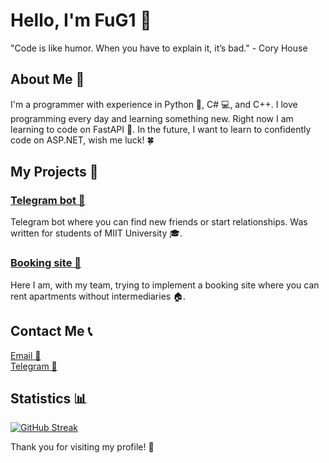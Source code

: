 <!DOCTYPE html>
<html lang="en">
<head>
    <meta charset="UTF-8">
    <meta name="viewport" content="width=device-width, initial-scale=1.0">
</head>
<body>

<h1>Hello, I'm FuG1 👋</h1>

<div class="quote">"Code is like humor. When you have to explain it, it’s bad." - Cory House</div>

<h2>About Me 🤖</h2>
<p>I'm a programmer with experience in Python 🐍, C# 💻, and C++. I love programming every day and learning something new. Right now I am learning to code on FastAPI 🚀. In the future, I want to learn to confidently code on ASP.NET, wish me luck! 🍀</p>

<h2>My Projects 📂</h2>
<div class="project">
    <h3><a href="https://github.com/FuG1/MIITBOT">Telegram bot 🤖</a></h3>
    <p>Telegram bot where you can find new friends or start relationships. Was written for students of MIIT University 🎓.</p>
</div>
<div class="project">
    <h3><a href="https://github.com/FuG1/domaren">Booking site 🏨</a></h3>
    <p>Here I am, with my team, trying to implement a booking site where you can rent apartments without intermediaries 🏠.</p>
</div>

<h2 class="contact">Contact Me 📞</h2>
<p>
    <a href="mailto:a9685679275@gmail.com">Email 📧</a><br>
    <a href="https://t.me/sbpeth">Telegram 📱</a>
</p>

<div class="stats">
    <h2>Statistics 📊</h2>
    <a href="https://git.io/streak-stats">
        <img src="https://streak-stats.demolab.com?user=FuG1&theme=dark&hide_border=true" alt="GitHub Streak" />
    </a>  
</div>

<div class="footer">
    <p>Thank you for visiting my profile! 🌟</p>
</div>

</body>
</html>
